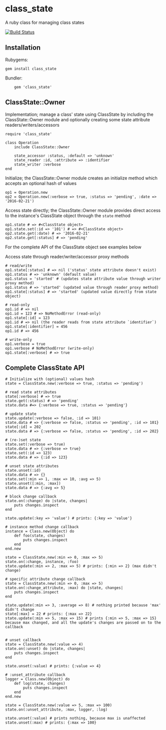 # class_state
A ruby class for managing class states

[![Build Status](https://travis-ci.org/markkorput/class_state.svg)](https://travis-ci.org/markkorput/class_state)

## Installation

Rubygems:
```
gem install class_state
```

Bundler:
```
	gem 'class_state'
```

## ClassState::Owner

Implementation; manage a class' state using ClassState by including the
ClassState::Owner module and optionally creating some state attribute readers/writers/accessors

	require 'class_state'

	class Operation
		include ClassState::Owner
	
		state_accessor :status, :default => 'unknown'
		state_reader :id, :attribute => :identifier
		state_writer :verbose
	end


Initialize; the ClassState::Owner module creates an initialize method
which accepts an optional hash of values

	op1 = Operation.new 
	op2 = Operation.new(:verbose => true, :status => 'pending', :date => '2016-02-21')

Access state directly; the ClassState::Owner module provides direct access to the instance's ClassState object through the `state` method

	op1.state # => #<ClassState object>
	op1.state.set(:id => '101') # => #<ClassState object>
	op2.state.get(:date) # => '2016-02-21'
	op2.state.get[:status] # => 'pending'
	
For the complete API of the ClassState object see examples below

Access state through reader/writer/accessor proxy methods

	# read/write
	op1.state[:status] # => nil ('status' state attribute doesn't exist)
	op1.status # => 'unknown' (default value)
	op1.status = 'started' # (updates state attribute value through writer proxy method)
	op1.status # => 'started' (updated value through reader proxy method)
	op1.state[:status] # => 'started' (updated value directly from state object)

	# read-only
	op1.id # => nil
	op1.id = 123 # => NoMethodError (read-only)
	op1.state[:id] = 123
	op1.id # => nil (the reader reads from state attribute `identifier`)
	op1.state[:identifier] = 456
	op1.id # => 456

	# write-only
	op1.verbose = true
	op1.verbose # NoMethodError (write-only)
	op1.state[:verbose] # => true



## Complete ClassState API

	# Initialize with (optional) values hash
	state =	ClassState.new(:verbose => true, :status => 'pending')

	# read state attributes
	state[:verbose] # => true
	state.get(:status) # => 'pending'
	state.data #=> {:verbose => true, :status => 'pending'}

	# update state
	state.update(:verbose => false, :id => 101)
	state.data # => {:verbose => false, :status => 'pending', :id => 101}
	state[:id] = 202
	state.data # => {:verbose => false, :status => 'pending', :id => 202}
	
	# (re-)set state
	state.set(:verbose => true)
	state.data # => {:verbose => true}
	state.set(:id => 123)
	state.data # => {:id => 123}

	# unset state attributes
	state.unset(:id)
	state.data # => {}
	state.set(:min => 1, :max => 10, :avg => 5)
	state.unset([:min, :max])
	state.data # => {:avg => 5}

	# block change callback
	state.on(:change) do |state, changes|
		puts changes.inspect
	end
	
	state.update(:key => 'value') # prints: {:key => 'value'}

	# instance method change callback
	instance = Class.new(Object) do
		def foo(state, changes)
			puts changes.inspect	
		end
	end.new
	
	state = ClassState.new(:min => 0, :max => 5)
	state.on(:change, instance, :foo)
	state.update(:min => 2, :max => 5) # prints: {:min => 2} (max didn't change)

	# specific attribute change callback
	state = ClassState.new(:min => 0, :max => 5)
	state.on(:change_attribute, :max) do |state, changes|
		puts changes.inspect
	end
	
	state.update(:min => 3, :average => 8) # nothing printed because 'max' didn't change
	state[:max] = 22 # prints: {:max => 22}
	state.update(:min => 5, :max => 15) # prints {:min => 5, :max => 15} because max changed, and all the update's changes are passed on to the callback
	
	
	# unset callback
	state = ClassState.new(:value => 4)
	state.on(:unset) do |state, changes|
		puts changes.inspect
	end
	
	state.unset(:value) # prints: {:value => 4}
	
	# :unset_attribute callback
	logger = Class.new(Object) do
		def log(state, changes)
			puts changes.inspect
		end
	end.new

	state = ClassState.new(:value => 5, :max => 100)
	state.on(:unset_attribute, :max, logger, :log)
	
	state.unset(:value) # prints nothing, because max is unaffected
	state.unset(:max) # prints: {:max => 100}

